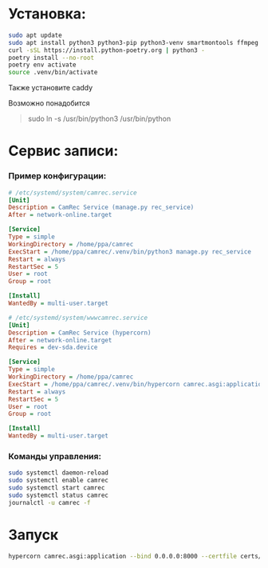 # Установка:

```bash
sudo apt update
sudo apt install python3 python3-pip python3-venv smartmontools ffmpeg mdadm
curl -sSL https://install.python-poetry.org | python3 -
poetry install --no-root
poetry env activate
source .venv/bin/activate
```
Также установите caddy

Возможно понадобится
> sudo ln -s /usr/bin/python3 /usr/bin/python

# Сервис записи:

### Пример конфигурации:

```ini
# /etc/systemd/system/camrec.service
[Unit]
Description = CamRec Service (manage.py rec_service)
After = network-online.target

[Service]
Type = simple
WorkingDirectory = /home/ppa/camrec
ExecStart = /home/ppa/camrec/.venv/bin/python3 manage.py rec_service
Restart = always
RestartSec = 5
User = root
Group = root

[Install]
WantedBy = multi-user.target
```

```ini
# /etc/systemd/system/wwwcamrec.service
[Unit]
Description = CamRec Service (hypercorn)
After = network-online.target
Requires = dev-sda.device

[Service]
Type = simple
WorkingDirectory = /home/ppa/camrec
ExecStart = /home/ppa/camrec/.venv/bin/hypercorn camrec.asgi:application --bind 0.0.0.0:8000 --certfile certs/cert.pem --keyfile certs/key.pem --quic-bind 0.0.0.0:8001
Restart = always
RestartSec = 5
User = root
Group = root

[Install]
WantedBy = multi-user.target
```
### Команды управления:

```bash
sudo systemctl daemon-reload
sudo systemctl enable camrec
sudo systemctl start camrec
sudo systemctl status camrec
journalctl -u camrec -f
```

# Запуск

```bash
hypercorn camrec.asgi:application --bind 0.0.0.0:8000 --certfile certs/cert.pem --keyfile certs/key.pem --quic-bind 0.0.0.0:8001
```
